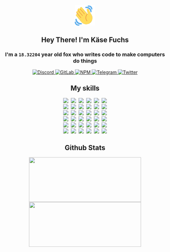 <div><p align=center><img src=./resources/images/wave.gif width=64px height=64px></p><h2 align=center>Hey There! I'm Käse Fuchs</h2><h3 align=center>I'm a <code>18.32204</code> year old fox who writes code to make computers do things</h3><p align=center><a href=https://discord.com/users/507526681125322772><img alt=Discord src="https://img.shields.io/badge/Discord-5865F2?logo=discord&logoColor=white&style=flat-square#a52cb6a65fc7395aaaa33f9ef1f2f489"> </a><a href=https://gitlab.com/kasefuchs><img alt=GitLab src="https://img.shields.io/badge/GitLab-330F63?logo=gitlab&logoColor=white&style=flat-square#a52cb6a65fc7395aaaa33f9ef1f2f489"> </a><a href=https://npmjs.com/~kasefuchs><img alt=NPM src="https://img.shields.io/badge/NPM-CB3837?logo=npm&logoColor=white&style=flat-square#a52cb6a65fc7395aaaa33f9ef1f2f489"> </a><a href=https://t.me/kasefuchs><img alt=Telegram src="https://img.shields.io/badge/Telegram-2CA5E0?logo=telegram&logoColor=white&style=flat-square#a52cb6a65fc7395aaaa33f9ef1f2f489"> </a><a href=https://twitter.com/kasefuchs><img alt=Twitter src="https://img.shields.io/badge/Twitter-1DA1F2?logo=twitter&logoColor=white&style=flat-square#a52cb6a65fc7395aaaa33f9ef1f2f489"></a></p><h2 align=center>My skills</h2><p align=center><a href=https://aws.amazon.com/ ><picture><source srcset="https://skillicons.dev/icons?i=aws&theme=dark#a52cb6a65fc7395aaaa33f9ef1f2f489" media="(prefers-color-scheme: dark)"><source srcset="https://skillicons.dev/icons?i=aws&theme=light#a52cb6a65fc7395aaaa33f9ef1f2f489" media="(prefers-color-scheme: light), (prefers-color-scheme: no-preference)"><img src="https://skillicons.dev/icons?i=aws&theme=light#a52cb6a65fc7395aaaa33f9ef1f2f489"></picture></a>&nbsp;&nbsp;<a href=https://en.wikipedia.org/wiki/Bash_(Unix_shell)><picture><source srcset="https://skillicons.dev/icons?i=bash&theme=dark#a52cb6a65fc7395aaaa33f9ef1f2f489" media="(prefers-color-scheme: dark)"><source srcset="https://skillicons.dev/icons?i=bash&theme=light#a52cb6a65fc7395aaaa33f9ef1f2f489" media="(prefers-color-scheme: light), (prefers-color-scheme: no-preference)"><img src="https://skillicons.dev/icons?i=bash&theme=light#a52cb6a65fc7395aaaa33f9ef1f2f489"></picture></a>&nbsp;&nbsp;<a href=https://discord.com/developers/docs><picture><source srcset="https://skillicons.dev/icons?i=bots&theme=dark#a52cb6a65fc7395aaaa33f9ef1f2f489" media="(prefers-color-scheme: dark)"><source srcset="https://skillicons.dev/icons?i=bots&theme=light#a52cb6a65fc7395aaaa33f9ef1f2f489" media="(prefers-color-scheme: light), (prefers-color-scheme: no-preference)"><img src="https://skillicons.dev/icons?i=bots&theme=light#a52cb6a65fc7395aaaa33f9ef1f2f489"></picture></a>&nbsp;&nbsp;<a href=https://www.cloudflare.com/ ><picture><source srcset="https://skillicons.dev/icons?i=cloudflare&theme=dark#a52cb6a65fc7395aaaa33f9ef1f2f489" media="(prefers-color-scheme: dark)"><source srcset="https://skillicons.dev/icons?i=cloudflare&theme=light#a52cb6a65fc7395aaaa33f9ef1f2f489" media="(prefers-color-scheme: light), (prefers-color-scheme: no-preference)"><img src="https://skillicons.dev/icons?i=cloudflare&theme=light#a52cb6a65fc7395aaaa33f9ef1f2f489"></picture></a>&nbsp;&nbsp;<a href=https://en.wikipedia.org/wiki/CSS><picture><source srcset="https://skillicons.dev/icons?i=css&theme=dark#a52cb6a65fc7395aaaa33f9ef1f2f489" media="(prefers-color-scheme: dark)"><source srcset="https://skillicons.dev/icons?i=css&theme=light#a52cb6a65fc7395aaaa33f9ef1f2f489" media="(prefers-color-scheme: light), (prefers-color-scheme: no-preference)"><img src="https://skillicons.dev/icons?i=css&theme=light#a52cb6a65fc7395aaaa33f9ef1f2f489"></picture></a>&nbsp;&nbsp;<a href=https://www.docker.com/ ><picture><source srcset="https://skillicons.dev/icons?i=docker&theme=dark#a52cb6a65fc7395aaaa33f9ef1f2f489" media="(prefers-color-scheme: dark)"><source srcset="https://skillicons.dev/icons?i=docker&theme=light#a52cb6a65fc7395aaaa33f9ef1f2f489" media="(prefers-color-scheme: light), (prefers-color-scheme: no-preference)"><img src="https://skillicons.dev/icons?i=docker&theme=light#a52cb6a65fc7395aaaa33f9ef1f2f489"></picture></a><br><a href=https://www.electronjs.org/ ><picture><source srcset="https://skillicons.dev/icons?i=electron&theme=dark#a52cb6a65fc7395aaaa33f9ef1f2f489" media="(prefers-color-scheme: dark)"><source srcset="https://skillicons.dev/icons?i=electron&theme=light#a52cb6a65fc7395aaaa33f9ef1f2f489" media="(prefers-color-scheme: light), (prefers-color-scheme: no-preference)"><img src="https://skillicons.dev/icons?i=electron&theme=light#a52cb6a65fc7395aaaa33f9ef1f2f489"></picture></a>&nbsp;&nbsp;<a href=https://expressjs.com/ ><picture><source srcset="https://skillicons.dev/icons?i=express&theme=dark#a52cb6a65fc7395aaaa33f9ef1f2f489" media="(prefers-color-scheme: dark)"><source srcset="https://skillicons.dev/icons?i=express&theme=light#a52cb6a65fc7395aaaa33f9ef1f2f489" media="(prefers-color-scheme: light), (prefers-color-scheme: no-preference)"><img src="https://skillicons.dev/icons?i=express&theme=light#a52cb6a65fc7395aaaa33f9ef1f2f489"></picture></a>&nbsp;&nbsp;<a href=https://www.figma.com/ ><picture><source srcset="https://skillicons.dev/icons?i=figma&theme=dark#a52cb6a65fc7395aaaa33f9ef1f2f489" media="(prefers-color-scheme: dark)"><source srcset="https://skillicons.dev/icons?i=figma&theme=light#a52cb6a65fc7395aaaa33f9ef1f2f489" media="(prefers-color-scheme: light), (prefers-color-scheme: no-preference)"><img src="https://skillicons.dev/icons?i=figma&theme=light#a52cb6a65fc7395aaaa33f9ef1f2f489"></picture></a>&nbsp;&nbsp;<a href=https://firebase.google.com/ ><picture><source srcset="https://skillicons.dev/icons?i=firebase&theme=dark#a52cb6a65fc7395aaaa33f9ef1f2f489" media="(prefers-color-scheme: dark)"><source srcset="https://skillicons.dev/icons?i=firebase&theme=light#a52cb6a65fc7395aaaa33f9ef1f2f489" media="(prefers-color-scheme: light), (prefers-color-scheme: no-preference)"><img src="https://skillicons.dev/icons?i=firebase&theme=light#a52cb6a65fc7395aaaa33f9ef1f2f489"></picture></a>&nbsp;&nbsp;<a href=https://flask.palletsprojects.com/ ><picture><source srcset="https://skillicons.dev/icons?i=flask&theme=dark#a52cb6a65fc7395aaaa33f9ef1f2f489" media="(prefers-color-scheme: dark)"><source srcset="https://skillicons.dev/icons?i=flask&theme=light#a52cb6a65fc7395aaaa33f9ef1f2f489" media="(prefers-color-scheme: light), (prefers-color-scheme: no-preference)"><img src="https://skillicons.dev/icons?i=flask&theme=light#a52cb6a65fc7395aaaa33f9ef1f2f489"></picture></a>&nbsp;&nbsp;<a href=https://cloud.google.com/ ><picture><source srcset="https://skillicons.dev/icons?i=gcp&theme=dark#a52cb6a65fc7395aaaa33f9ef1f2f489" media="(prefers-color-scheme: dark)"><source srcset="https://skillicons.dev/icons?i=gcp&theme=light#a52cb6a65fc7395aaaa33f9ef1f2f489" media="(prefers-color-scheme: light), (prefers-color-scheme: no-preference)"><img src="https://skillicons.dev/icons?i=gcp&theme=light#a52cb6a65fc7395aaaa33f9ef1f2f489"></picture></a><br><a href=https://git-scm.com/ ><picture><source srcset="https://skillicons.dev/icons?i=git&theme=dark#a52cb6a65fc7395aaaa33f9ef1f2f489" media="(prefers-color-scheme: dark)"><source srcset="https://skillicons.dev/icons?i=git&theme=light#a52cb6a65fc7395aaaa33f9ef1f2f489" media="(prefers-color-scheme: light), (prefers-color-scheme: no-preference)"><img src="https://skillicons.dev/icons?i=git&theme=light#a52cb6a65fc7395aaaa33f9ef1f2f489"></picture></a>&nbsp;&nbsp;<a href=https://github.com/ ><picture><source srcset="https://skillicons.dev/icons?i=github&theme=dark#a52cb6a65fc7395aaaa33f9ef1f2f489" media="(prefers-color-scheme: dark)"><source srcset="https://skillicons.dev/icons?i=github&theme=light#a52cb6a65fc7395aaaa33f9ef1f2f489" media="(prefers-color-scheme: light), (prefers-color-scheme: no-preference)"><img src="https://skillicons.dev/icons?i=github&theme=light#a52cb6a65fc7395aaaa33f9ef1f2f489"></picture></a>&nbsp;&nbsp;<a href=https://gitlab.com/ ><picture><source srcset="https://skillicons.dev/icons?i=gitlab&theme=dark#a52cb6a65fc7395aaaa33f9ef1f2f489" media="(prefers-color-scheme: dark)"><source srcset="https://skillicons.dev/icons?i=gitlab&theme=light#a52cb6a65fc7395aaaa33f9ef1f2f489" media="(prefers-color-scheme: light), (prefers-color-scheme: no-preference)"><img src="https://skillicons.dev/icons?i=gitlab&theme=light#a52cb6a65fc7395aaaa33f9ef1f2f489"></picture></a>&nbsp;&nbsp;<a href=https://www.heroku.com/ ><picture><source srcset="https://skillicons.dev/icons?i=heroku&theme=dark#a52cb6a65fc7395aaaa33f9ef1f2f489" media="(prefers-color-scheme: dark)"><source srcset="https://skillicons.dev/icons?i=heroku&theme=light#a52cb6a65fc7395aaaa33f9ef1f2f489" media="(prefers-color-scheme: light), (prefers-color-scheme: no-preference)"><img src="https://skillicons.dev/icons?i=heroku&theme=light#a52cb6a65fc7395aaaa33f9ef1f2f489"></picture></a>&nbsp;&nbsp;<a href=https://en.wikipedia.org/wiki/HTML><picture><source srcset="https://skillicons.dev/icons?i=html&theme=dark#a52cb6a65fc7395aaaa33f9ef1f2f489" media="(prefers-color-scheme: dark)"><source srcset="https://skillicons.dev/icons?i=html&theme=light#a52cb6a65fc7395aaaa33f9ef1f2f489" media="(prefers-color-scheme: light), (prefers-color-scheme: no-preference)"><img src="https://skillicons.dev/icons?i=html&theme=light#a52cb6a65fc7395aaaa33f9ef1f2f489"></picture></a>&nbsp;&nbsp;<a href=https://en.wikipedia.org/wiki/JavaScript><picture><source srcset="https://skillicons.dev/icons?i=js&theme=dark#a52cb6a65fc7395aaaa33f9ef1f2f489" media="(prefers-color-scheme: dark)"><source srcset="https://skillicons.dev/icons?i=js&theme=light#a52cb6a65fc7395aaaa33f9ef1f2f489" media="(prefers-color-scheme: light), (prefers-color-scheme: no-preference)"><img src="https://skillicons.dev/icons?i=js&theme=light#a52cb6a65fc7395aaaa33f9ef1f2f489"></picture></a><br><a href=https://en.wikipedia.org/wiki/Linux><picture><source srcset="https://skillicons.dev/icons?i=linux&theme=dark#a52cb6a65fc7395aaaa33f9ef1f2f489" media="(prefers-color-scheme: dark)"><source srcset="https://skillicons.dev/icons?i=linux&theme=light#a52cb6a65fc7395aaaa33f9ef1f2f489" media="(prefers-color-scheme: light), (prefers-color-scheme: no-preference)"><img src="https://skillicons.dev/icons?i=linux&theme=light#a52cb6a65fc7395aaaa33f9ef1f2f489"></picture></a>&nbsp;&nbsp;<a href=https://mui.com/ ><picture><source srcset="https://skillicons.dev/icons?i=materialui&theme=dark#a52cb6a65fc7395aaaa33f9ef1f2f489" media="(prefers-color-scheme: dark)"><source srcset="https://skillicons.dev/icons?i=materialui&theme=light#a52cb6a65fc7395aaaa33f9ef1f2f489" media="(prefers-color-scheme: light), (prefers-color-scheme: no-preference)"><img src="https://skillicons.dev/icons?i=materialui&theme=light#a52cb6a65fc7395aaaa33f9ef1f2f489"></picture></a>&nbsp;&nbsp;<a href=https://en.wikipedia.org/wiki/Markdown><picture><source srcset="https://skillicons.dev/icons?i=md&theme=dark#a52cb6a65fc7395aaaa33f9ef1f2f489" media="(prefers-color-scheme: dark)"><source srcset="https://skillicons.dev/icons?i=md&theme=light#a52cb6a65fc7395aaaa33f9ef1f2f489" media="(prefers-color-scheme: light), (prefers-color-scheme: no-preference)"><img src="https://skillicons.dev/icons?i=md&theme=light#a52cb6a65fc7395aaaa33f9ef1f2f489"></picture></a>&nbsp;&nbsp;<a href=https://www.mongodb.com/ ><picture><source srcset="https://skillicons.dev/icons?i=mongodb&theme=dark#a52cb6a65fc7395aaaa33f9ef1f2f489" media="(prefers-color-scheme: dark)"><source srcset="https://skillicons.dev/icons?i=mongodb&theme=light#a52cb6a65fc7395aaaa33f9ef1f2f489" media="(prefers-color-scheme: light), (prefers-color-scheme: no-preference)"><img src="https://skillicons.dev/icons?i=mongodb&theme=light#a52cb6a65fc7395aaaa33f9ef1f2f489"></picture></a>&nbsp;&nbsp;<a href=https://www.mysql.com/ ><picture><source srcset="https://skillicons.dev/icons?i=mysql&theme=dark#a52cb6a65fc7395aaaa33f9ef1f2f489" media="(prefers-color-scheme: dark)"><source srcset="https://skillicons.dev/icons?i=mysql&theme=light#a52cb6a65fc7395aaaa33f9ef1f2f489" media="(prefers-color-scheme: light), (prefers-color-scheme: no-preference)"><img src="https://skillicons.dev/icons?i=mysql&theme=light#a52cb6a65fc7395aaaa33f9ef1f2f489"></picture></a>&nbsp;&nbsp;<a href=https://nextjs.org/ ><picture><source srcset="https://skillicons.dev/icons?i=nextjs&theme=dark#a52cb6a65fc7395aaaa33f9ef1f2f489" media="(prefers-color-scheme: dark)"><source srcset="https://skillicons.dev/icons?i=nextjs&theme=light#a52cb6a65fc7395aaaa33f9ef1f2f489" media="(prefers-color-scheme: light), (prefers-color-scheme: no-preference)"><img src="https://skillicons.dev/icons?i=nextjs&theme=light#a52cb6a65fc7395aaaa33f9ef1f2f489"></picture></a><br><a href=https://nodejs.org/en/ ><picture><source srcset="https://skillicons.dev/icons?i=nodejs&theme=dark#a52cb6a65fc7395aaaa33f9ef1f2f489" media="(prefers-color-scheme: dark)"><source srcset="https://skillicons.dev/icons?i=nodejs&theme=light#a52cb6a65fc7395aaaa33f9ef1f2f489" media="(prefers-color-scheme: light), (prefers-color-scheme: no-preference)"><img src="https://skillicons.dev/icons?i=nodejs&theme=light#a52cb6a65fc7395aaaa33f9ef1f2f489"></picture></a>&nbsp;&nbsp;<a href=https://www.postgresql.org/ ><picture><source srcset="https://skillicons.dev/icons?i=postgres&theme=dark#a52cb6a65fc7395aaaa33f9ef1f2f489" media="(prefers-color-scheme: dark)"><source srcset="https://skillicons.dev/icons?i=postgres&theme=light#a52cb6a65fc7395aaaa33f9ef1f2f489" media="(prefers-color-scheme: light), (prefers-color-scheme: no-preference)"><img src="https://skillicons.dev/icons?i=postgres&theme=light#a52cb6a65fc7395aaaa33f9ef1f2f489"></picture></a>&nbsp;&nbsp;<a href=https://learn.microsoft.com/en-us/powershell/ ><picture><source srcset="https://skillicons.dev/icons?i=powershell&theme=dark#a52cb6a65fc7395aaaa33f9ef1f2f489" media="(prefers-color-scheme: dark)"><source srcset="https://skillicons.dev/icons?i=powershell&theme=light#a52cb6a65fc7395aaaa33f9ef1f2f489" media="(prefers-color-scheme: light), (prefers-color-scheme: no-preference)"><img src="https://skillicons.dev/icons?i=powershell&theme=light#a52cb6a65fc7395aaaa33f9ef1f2f489"></picture></a>&nbsp;&nbsp;<a href=https://www.python.org/ ><picture><source srcset="https://skillicons.dev/icons?i=py&theme=dark#a52cb6a65fc7395aaaa33f9ef1f2f489" media="(prefers-color-scheme: dark)"><source srcset="https://skillicons.dev/icons?i=py&theme=light#a52cb6a65fc7395aaaa33f9ef1f2f489" media="(prefers-color-scheme: light), (prefers-color-scheme: no-preference)"><img src="https://skillicons.dev/icons?i=py&theme=light#a52cb6a65fc7395aaaa33f9ef1f2f489"></picture></a>&nbsp;&nbsp;<a href=https://www.raspberrypi.org/ ><picture><source srcset="https://skillicons.dev/icons?i=raspberrypi&theme=dark#a52cb6a65fc7395aaaa33f9ef1f2f489" media="(prefers-color-scheme: dark)"><source srcset="https://skillicons.dev/icons?i=raspberrypi&theme=light#a52cb6a65fc7395aaaa33f9ef1f2f489" media="(prefers-color-scheme: light), (prefers-color-scheme: no-preference)"><img src="https://skillicons.dev/icons?i=raspberrypi&theme=light#a52cb6a65fc7395aaaa33f9ef1f2f489"></picture></a>&nbsp;&nbsp;<a href=https://reactjs.org/ ><picture><source srcset="https://skillicons.dev/icons?i=react&theme=dark#a52cb6a65fc7395aaaa33f9ef1f2f489" media="(prefers-color-scheme: dark)"><source srcset="https://skillicons.dev/icons?i=react&theme=light#a52cb6a65fc7395aaaa33f9ef1f2f489" media="(prefers-color-scheme: light), (prefers-color-scheme: no-preference)"><img src="https://skillicons.dev/icons?i=react&theme=light#a52cb6a65fc7395aaaa33f9ef1f2f489"></picture></a><br><a href=https://redux.js.org/ ><picture><source srcset="https://skillicons.dev/icons?i=redux&theme=dark#a52cb6a65fc7395aaaa33f9ef1f2f489" media="(prefers-color-scheme: dark)"><source srcset="https://skillicons.dev/icons?i=redux&theme=light#a52cb6a65fc7395aaaa33f9ef1f2f489" media="(prefers-color-scheme: light), (prefers-color-scheme: no-preference)"><img src="https://skillicons.dev/icons?i=redux&theme=light#a52cb6a65fc7395aaaa33f9ef1f2f489"></picture></a>&nbsp;&nbsp;<a href=https://en.wikipedia.org/wiki/Regular_expression><picture><source srcset="https://skillicons.dev/icons?i=regex&theme=dark#a52cb6a65fc7395aaaa33f9ef1f2f489" media="(prefers-color-scheme: dark)"><source srcset="https://skillicons.dev/icons?i=regex&theme=light#a52cb6a65fc7395aaaa33f9ef1f2f489" media="(prefers-color-scheme: light), (prefers-color-scheme: no-preference)"><img src="https://skillicons.dev/icons?i=regex&theme=light#a52cb6a65fc7395aaaa33f9ef1f2f489"></picture></a>&nbsp;&nbsp;<a href=https://en.wikipedia.org/wiki/Sass_(stylesheet_language)><picture><source srcset="https://skillicons.dev/icons?i=sass&theme=dark#a52cb6a65fc7395aaaa33f9ef1f2f489" media="(prefers-color-scheme: dark)"><source srcset="https://skillicons.dev/icons?i=sass&theme=light#a52cb6a65fc7395aaaa33f9ef1f2f489" media="(prefers-color-scheme: light), (prefers-color-scheme: no-preference)"><img src="https://skillicons.dev/icons?i=sass&theme=light#a52cb6a65fc7395aaaa33f9ef1f2f489"></picture></a>&nbsp;&nbsp;<a href=https://www.typescriptlang.org/ ><picture><source srcset="https://skillicons.dev/icons?i=ts&theme=dark#a52cb6a65fc7395aaaa33f9ef1f2f489" media="(prefers-color-scheme: dark)"><source srcset="https://skillicons.dev/icons?i=ts&theme=light#a52cb6a65fc7395aaaa33f9ef1f2f489" media="(prefers-color-scheme: light), (prefers-color-scheme: no-preference)"><img src="https://skillicons.dev/icons?i=ts&theme=light#a52cb6a65fc7395aaaa33f9ef1f2f489"></picture></a>&nbsp;&nbsp;<a href=https://unity.com/ ><picture><source srcset="https://skillicons.dev/icons?i=unity&theme=dark#a52cb6a65fc7395aaaa33f9ef1f2f489" media="(prefers-color-scheme: dark)"><source srcset="https://skillicons.dev/icons?i=unity&theme=light#a52cb6a65fc7395aaaa33f9ef1f2f489" media="(prefers-color-scheme: light), (prefers-color-scheme: no-preference)"><img src="https://skillicons.dev/icons?i=unity&theme=light#a52cb6a65fc7395aaaa33f9ef1f2f489"></picture></a>&nbsp;&nbsp;<a href=https://workers.cloudflare.com/ ><picture><source srcset="https://skillicons.dev/icons?i=workers&theme=dark#a52cb6a65fc7395aaaa33f9ef1f2f489" media="(prefers-color-scheme: dark)"><source srcset="https://skillicons.dev/icons?i=workers&theme=light#a52cb6a65fc7395aaaa33f9ef1f2f489" media="(prefers-color-scheme: light), (prefers-color-scheme: no-preference)"><img src="https://skillicons.dev/icons?i=workers&theme=light#a52cb6a65fc7395aaaa33f9ef1f2f489"></picture></a><br></p><h2 align=center>Github Stats</h2><p align=center><picture><source srcset="https://github-readme-stats-kasefuchs.vercel.app/api/?count_private=true&hide_border=true&hide_rank=true&line_height=20&hide_title=true&username=Kasefuchs&theme=dark#a52cb6a65fc7395aaaa33f9ef1f2f489" media="(prefers-color-scheme: dark)"><source srcset="https://github-readme-stats-kasefuchs.vercel.app/api/?count_private=true&hide_border=true&hide_rank=true&line_height=20&hide_title=true&username=Kasefuchs&theme=light#a52cb6a65fc7395aaaa33f9ef1f2f489" media="(prefers-color-scheme: light), (prefers-color-scheme: no-preference)"><img align=middle width=350 height=140 src="https://github-readme-stats-kasefuchs.vercel.app/api/?count_private=true&hide_border=true&hide_rank=true&line_height=20&hide_title=true&username=Kasefuchs&theme=light#a52cb6a65fc7395aaaa33f9ef1f2f489"></picture><picture><source srcset="https://github-readme-stats-kasefuchs.vercel.app/api/top-langs/?count_private=true&hide_border=true&layout=compact&username=Kasefuchs&theme=dark#a52cb6a65fc7395aaaa33f9ef1f2f489" media="(prefers-color-scheme: dark)"><source srcset="https://github-readme-stats-kasefuchs.vercel.app/api/top-langs/?count_private=true&hide_border=true&layout=compact&username=Kasefuchs&theme=light#a52cb6a65fc7395aaaa33f9ef1f2f489" media="(prefers-color-scheme: light), (prefers-color-scheme: no-preference)"><img align=middle width=350 height=140 src="https://github-readme-stats-kasefuchs.vercel.app/api/top-langs/?count_private=true&hide_border=true&layout=compact&username=Kasefuchs&theme=light#a52cb6a65fc7395aaaa33f9ef1f2f489"></picture></p><img src="https://hit.yhype.me/github/profile?user_id=64592097#a52cb6a65fc7395aaaa33f9ef1f2f489" alt=""></div>